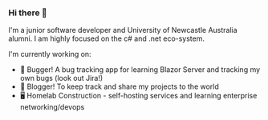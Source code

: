 ### Hi there 👋
I'm a junior software developer and University of Newcastle Australia alumni. 
I am highly focused on the c# and .net eco-system.

I'm currently working on:
- 🐛 Bugger! A bug tracking app for learning Blazor Server and tracking my own bugs (look out Jira!)
- 💬 Blogger! To keep track and share my projects to the world
- 🖥️ Homelab Construction - self-hosting services and learning enterprise networking/devops
